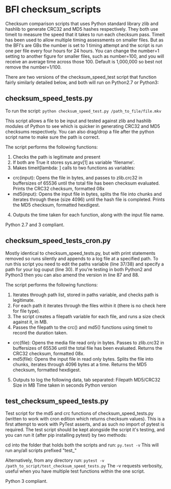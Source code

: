 # BFI checksum_scripts

Checksum comparison scripts that uses Python standard library zlib and hashlib to generate CRC32 and MD5 hashes respectively. They both use timeit to measure the speed that it takes to run each checksum pass. Timeit has been used to allow multiple timing assessments on smaller files. But as the BFI's are GBs the number is set to 1 timing attempt and the script is run one per file every four hours for 24 hours. You can change the number=1 setting to another figure for smaller files, such as number=100, and you will receive an average time across those 100. Default is 1,000,000 so best not remove the number=1/100.

There are two versions of the checksum_speed_test script that function fairly similarly detailed below, and both will run on Python2.7 or Python3: 

## checksum_speed_tests.py

To run the script:
`python checksum_speed_test.py /path_to_file/file.mkv`

This script allows a file to be input and tested against zlib and hashlib modules of Python to see which is quicker in generating CRC32 and MD5 checksums respectively. You can also drag/drop a file after the python script name to make sure the path is correct.

The script performs the following functions:
1. Checks the path is legitimate and present
2. If both are True it stores sys.argv[1] as variable 'filename'.
3. Makes timeit[lambda: ] calls to two functions as variables:
  - crc(input): Opens the file in bytes, and passes to zlib.crc32 in buffersizes of 65536 until the total file
    has been checksum evaluated. Prints the CRC32 checksum, formatted 08x
  - md5(input): Opens the input file in bytes, splits the file into chunks and iterates through these (size 4096)
    until the hash file is completed. Prints the MD5 checksum, formatted hexdigest.
4. Outputs the time taken for each function, along with the input file name.

Python 2.7 and 3 compliant.

## checksum_speed_tests_cron.py

Mostly identical to checksum_speed_tests.py, but with print statements removed so runs silently and appends to a log file at a specified path. To run this script you need to edit the paths variable (line 37/38) and specify a path for your log ouput (line 30). If you're testing in both Python2 and Python3 then you can also amend the version in line 87 and 88.

The script performs the following functions:
1. Iterates through path list, stored in paths variable, and checks path is legitimate.
2. For each path it iterates through the files within it (there is no check here for file type).
3. The script creates a filepath variable for each file, and runs a size check against it, in MB.
4. Passes the filepath to the crc() and md5() functions using timeit to record the duration taken.
  - crc(file): Opens the media file read only in bytes. Passes to zlib.crc32 in buffersizes of 65536 until the
    total file has been evaluated. Returns the CRC32 checksum, formatted 08x.
  - md5(file): Opens the input file in read only bytes. Splits the file into chunks, iterates through 4096
    bytes at a time. Returns the MD5 checksum, formatted hexdigest.
5. Outputs to log the following data, tab separated:
   Filepath     MD5/CRC32      Size in MB      Time taken in seconds       Python version

## test_checksum_speed_tests.py

Test script for the md5 and crc functions of checksum_speed_tests.py (written to work with cron edition which returns checksum values). This is a first attempt to work with PyTest asserts, and as such no import of pytest is required. The test script should be kept alongside the script it's testing, and you can run it (after pip installing pytest) by two methods:

cd into the folder that holds both the scripts and run:
`py.test -v`
This will run any/all scripts prefixed "test_"

Alternatively, from any directory run:
`pytest -v /path_to_script/test_checksum_speed_tests.py`
The -v requests verbosity, useful when you have multiple test functions within the one script.

Python 3 compliant.
